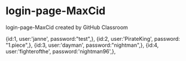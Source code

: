 # login-page-MaxCid
login-page-MaxCid created by GitHub Classroom
 
  {id:1, user:'janne', password:"test",},
  {id:2, user:'PirateKing', password: "1.piece",},
  {id:3, user:'dayman', password:"nightman",},
  {id:4, user:'fighterofthe', password:'nightman96',},
